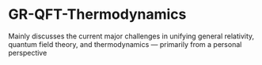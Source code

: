 # GR-QFT-Thermodynamics
Mainly discusses the current major challenges in unifying general relativity, quantum field theory, and thermodynamics — primarily from a personal perspective

